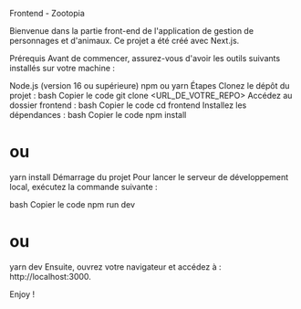 Frontend - Zootopia 

Bienvenue dans la partie front-end de l'application de gestion de personnages et d'animaux. Ce projet a été créé avec Next.js.

Prérequis
Avant de commencer, assurez-vous d'avoir les outils suivants installés sur votre machine :

Node.js (version 16 ou supérieure)
npm ou yarn
Étapes
Clonez le dépôt du projet :
bash
Copier le code
git clone <URL_DE_VOTRE_REPO>
Accédez au dossier frontend :
bash
Copier le code
cd frontend
Installez les dépendances :
bash
Copier le code
npm install
# ou
yarn install
Démarrage du projet
Pour lancer le serveur de développement local, exécutez la commande suivante :

bash
Copier le code
npm run dev
# ou
yarn dev
Ensuite, ouvrez votre navigateur et accédez à : http://localhost:3000.

Enjoy ! 